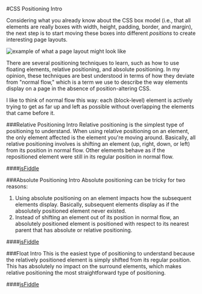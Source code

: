 #CSS Positioning Intro

Considering what you already know about the CSS box model (i.e., that all elements are really boxes with width, height, padding, border, and margin), the next step is to start moving these boxes into different *positions* to create interesting page layouts.

![example of what a page layout might look like](http://christensenacademy.org/modules/css-layouts/textpages/page-layout-example.png)

There are several positioning techniques to learn, such as how to use floating elements, relative positioning, and absolute positioning. In my opinion, these techniques are best understood in terms of how they deviate from "normal flow," which is a term we use to describe the way elements display on a page in the absence of position-altering CSS.

I like to think of normal flow this way: each (block-level) element is actively trying to get as far up and left as possible without overlapping the elements that came before it.

###Relative Positioning Intro
Relative positioning is the simplest type of positioning to understand. When using relative positioning on an element, the only element affected is the element you're moving around. Basically, all relative positioning involves is shifting an element (up, right, down, or left) from its position in normal flow. Other elements behave as if the repositioned element were still in its regular position in normal flow.

####[jsFiddle](http://jsfiddle.net/cameron89/kMah2/)

###Absolute Positioning Intro
Absolute positioning can be tricky for two reasons:

1. Using absolute positioning on an element impacts how the subsequent elements display. Basically, subsequent elements display as if the absolutely positioned element never existed.
2. Instead of shifting an element out of its position in normal flow, an absolutely positioned element is positioned with respect to its nearest parent that has absolute or relative positioning.

####[jsFiddle]()


###Float Intro
This is the easiest type of positioning to understand because the relatively positioned element is simply shifted from its regular position. This has absolutely no impact on the surround elements, which makes relative positioning the most straightforward type of positioning.

####[jsFiddle]()

